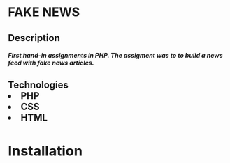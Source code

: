 <h1>FAKE NEWS

<h2>Description 
<h5>First hand-in assignments in PHP. The assigment was to to build a news feed with fake news articles.

<h2>Technologies
<li>PHP
<li>CSS
<li>HTML

<h2>Installation
